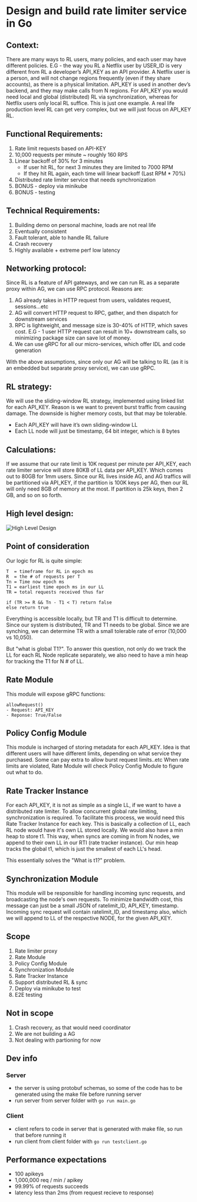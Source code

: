 # Design and build rate limiter service in Go

## Context:

There are many ways to RL users, many policies, and each user may have different policies. E.G - the way you RL a Netflix user by USER_ID is very different from RL a developer’s API_KEY as an API provider. A Netflix user is a person, and will not change regions frequently (even if they share accounts), as there is a physical limitation. API_KEY is used in another dev’s backend, and they may make calls from N regions. For API_KEY you would need local and global (distributed) RL via synchronization, whereas for Netflix users only local RL suffice. This is just one example. A real life production level RL can get very complex, but we will just focus on API_KEY RL.

## Functional Requirements:

1. Rate limit requests based on API-KEY
2. 10,000 requests per minute ~ roughly 160 RPS
3. Linear backoff of 30% for 3 minutes
   - If user hit RL, for next 3 minutes they are limited to 7000 RPM
   - If they hit RL again, each time will linear backoff (Last RPM \* 70%)
4. Distributed rate limiter service that needs synchronization
5. BONUS - deploy via minikube
6. BONUS - testing

## Technical Requirements:

1. Building demo on personal machine, loads are not real life
2. Eventually consistent
3. Fault tolerant, able to handle RL failure
4. Crash recovery
5. Highly available + extreme perf low latency

## Networking protocol:

Since RL is a feature of API gateways, and we can run RL as a separate proxy within AG, we can use RPC protocol. Reasons are:

1. AG already takes in HTTP request from users, validates request, sessions…etc
2. AG will convert HTTP request to RPC, gather, and then dispatch for downstream services
3. RPC is lightweight, and message size is 30-40% of HTTP, which saves cost. E.G - 1 user HTTP request can result in 10+ downstream calls, so minimizing package size can save lot of money.
4. We can use gRPC for all our micro-services, which offer IDL and code generation

With the above assumptions, since only our AG will be talking to RL (as it is an embedded but separate proxy service), we can use gRPC.

## RL strategy:

We will use the sliding-window RL strategy, implemented using linked list for each API_KEY. Reason is we want to prevent burst traffic from causing damage. The downside is higher memory costs, but that may be tolerable.

- Each API_KEY will have it’s own sliding-window LL
- Each LL node will just be timestamp, 64 bit integer, which is 8 bytes

## Calculations:

If we assume that our rate limit is 10K request per minute per API_KEY, each rate limiter service will store 80KB of LL data per API_KEY. Which comes out to 80GB for 1mm users. Since our RL lives inside AG, and AG traffics will be partitioned via API_KEY, if the partition is 100K keys per AG, then our RL will only need 8GB of memory at the most. If partition is 25k keys, then 2 GB, and so on so forth.

## High level design:

![High Level Design](/static/design.png)

## Point of consideration

Our logic for RL is quite simple:

    T  = timeframe for RL in epoch ms
    R  = the # of requests per T
    Tn = Time now epoch ms
    T1 = earliest time epoch ms in our LL
    TR = total requests received thus far

    if (TR >= R && Tn - T1 < T) return false
    else return true

Everything is accessible locally, but TR and T1 is difficult to determine. Since our system is distributed, TR and T1 needs to be global. Since we are synching, we can determine TR with a small tolerable rate of error (10,000 vs 10,050).

But "what is global T1?". To answer this question, not only do we track the LL for each RL Node replicate separately, we also need to have a min heap for tracking the T1 for N # of LL.

## Rate Module

This module will expose gRPC functions:

    allowRequest()
    - Request: API_KEY
    - Reponse: True/False

## Policy Config Module

This module is incharged of storing metadata for each API_KEY. Idea is that different users will have different limits, depending on what service they purchased. Some can pay extra to allow burst request limits..etc When rate limits are violated, Rate Module will check Policy Config Module to figure out what to do.

## Rate Tracker Instance

For each API_KEY, it is not as simple as a single LL, if we want to have a distributed rate limiter. To allow concurrent global rate limiting, synchronization is required. To facilitate this process, we would need this Rate Tracker Instance for each key. This is basically a collection of LL, each RL node would have it's own LL stored locally. We would also have a min heap to store t1.
This way, when syncs are coming in from N nodes, we append to their own LL in our RTI (rate tracker instance). Our min heap tracks the global t1, which is just the smallest of each LL's head.

This essentially solves the "What is t1?" problem.

## Synchronization Module

This module will be responsible for handling incoming sync requests, and broadcasting the node's own requests. To minimize bandwidth cost, this message can just be a small JSON of ratelimit_ID, API_KEY, timestamp. Incoming sync request will contain ratelimit_ID, and timestamp also, which we will append to LL of the respective NODE, for the given API_KEY.

## Scope

1. Rate limiter proxy
2. Rate Module
3. Policy Config Module
4. Synchronization Module
5. Rate Tracker Instance
6. Support distributed RL & sync
7. Deploy via minikube to test
8. E2E testing

## Not in scope

1. Crash recovery, as that would need coordinator
2. We are not building a AG
3. Not dealing with partioning for now


## Dev info

### Server
- the server is using protobuf schemas, so some of the code has to be generated using the make file before running server
- run server from server folder with `go run main.go`

### Client
- client refers to code in server that is generated with make file, so run that before running it
- run client from client folder with `go run testclient.go`

## Performance expectations

- 100 apikeys
- 1,000,000 req / min / apikey
- 99.99% of requests succeeds
- latency less than 2ms (from request recieve to response)
